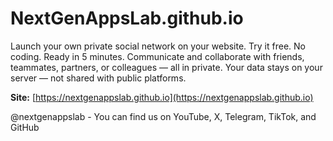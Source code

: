 # NextGenAppsLab.github.io

Launch your own private social network on your website. Try it free. No coding. Ready in 5 minutes. Communicate and collaborate with friends, teammates, partners, or colleagues — all in private. Your data stays on your server — not shared with public platforms. 

**Site:** [https://nextgenappslab.github.io](https://nextgenappslab.github.io)

@nextgenappslab - You can find us on YouTube, X, Telegram, TikTok, and GitHub
